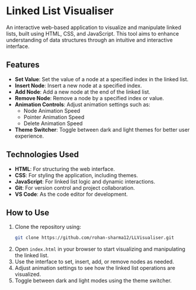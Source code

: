 # Linked List Visualiser

An interactive web-based application to visualize and manipulate linked lists, built using HTML, CSS, and JavaScript. This tool aims to enhance understanding of data structures through an intuitive and interactive interface.

## Features
- **Set Value**: Set the value of a node at a specified index in the linked list.
- **Insert Node**: Insert a new node at a specified index.
- **Add Node**: Add a new node at the end of the linked list.
- **Remove Node**: Remove a node by a specified index or value.
- **Animation Controls**: Adjust animation settings such as:
  - Node Animation Speed
  - Pointer Animation Speed
  - Delete Animation Speed
- **Theme Switcher**: Toggle between dark and light themes for better user experience.

## Technologies Used
- **HTML**: For structuring the web interface.
- **CSS**: For styling the application, including themes.
- **JavaScript**: For linked list logic and dynamic interactions.
- **Git**: For version control and project collaboration.
- **VS Code**: As the code editor for development.

## How to Use
1. Clone the repository using:
    ```bash
    git clone https://github.com/rohan-sharma12/LLVisualiser.git
    ```
2. Open `index.html` in your browser to start visualizing and manipulating the linked list.
3. Use the interface to set, insert, add, or remove nodes as needed.
4. Adjust animation settings to see how the linked list operations are visualized.
5. Toggle between dark and light modes using the theme switcher.